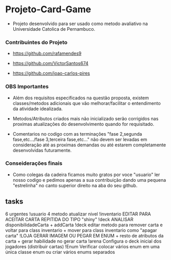 # Projeto-Card-Game
- Projeto desenvolvido para ser usado como metodo avaliativo na Universidade Catolica de Pernambuco.

### Contribuintes do Projeto

- https://github.com/rafamendes9

- https://github.com/VictorSantos674

- https://github.com/joao-carlos-pires


### OBS Importantes

- Além dos requisitos especificados na questão proposta, existem classes/metodos adicionais que vão melhorar/facilitar o entendimento da atividade idealizada.


- Metodos/Atributos criados mais não inicializado serão corrigidos nas proximas atualizações do desenvolvimento quando for requisitado. 

- Comentarios no codigo com as terminações "fase 2,segunda fase,etc.../fase 3,terceira fase,etc..." não devem ser levadas em consideração até as proximas demandas ou até estarem completamente desenvolvidas futuramente.


### Conseiderações finais

- Como colegas da cadeira ficamos muito gratos por voce "usuario" ler nosso codigo e pedimos apenas a sua contribuição dando uma pequena "estrelinha" no canto superior direito na aba do seu github.



## tasks
6 urgentes
!usuario  4 metodo atualizar nivel 
!inventario EDITAR PARA ACEITAR CARTA REPITIDA DO TIPO "shiny"
!deck ANALISAR disponibilidadeCarta + addCarta
!deck editar metodo para remover carta e voltar para class inventario + mover para class inventario como "apagar carta"
!LOJA   GERAR IMAGEM OU PEGAR EM ENUM + resto de atributos da carta + gerar habilidade no gerar carta
!arena Configura o deck inicial dos jogadores (distribuir cartas)
!Enum  Verificar colocar vários enum em uma única classe enum ou criar vários enums separados
